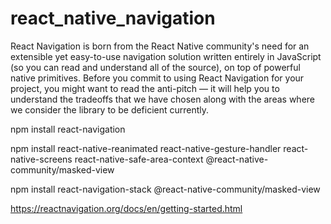 # react_native_navigation
React Navigation is born from the React Native community's need for an extensible yet easy-to-use navigation solution written entirely in JavaScript (so you can read and understand all of the source), on top of powerful native primitives.  Before you commit to using React Navigation for your project, you might want to read the anti-pitch — it will help you to understand the tradeoffs that we have chosen along with the areas where we consider the library to be deficient currently.


npm install react-navigation

npm install react-native-reanimated react-native-gesture-handler react-native-screens react-native-safe-area-context @react-native-community/masked-view

npm install react-navigation-stack @react-native-community/masked-view

https://reactnavigation.org/docs/en/getting-started.html
